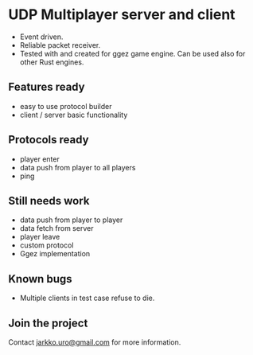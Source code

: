 # UDP Multiplayer server and client

* Event driven.
* Reliable packet receiver.
* Tested with and created for ggez game engine. Can be used also for other Rust engines.

## Features ready
* easy to use protocol builder
* client / server basic functionality

## Protocols ready
* player enter 
* data push from player to all players
* ping 

## Still needs work
* data push from player to player
* data fetch from server
* player leave
* custom protocol
* Ggez implementation

## Known bugs
* Multiple clients in test case refuse to die.

## Join the project
Contact jarkko.uro@gmail.com for more information.
